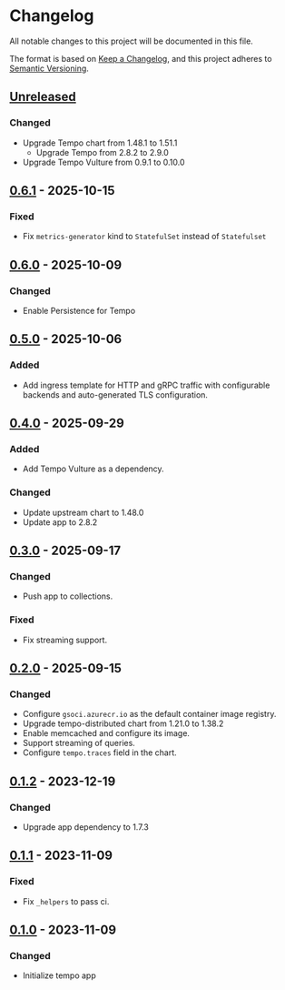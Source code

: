 # Changelog

All notable changes to this project will be documented in this file.

The format is based on [Keep a Changelog](https://keepachangelog.com/en/1.0.0/),
and this project adheres to [Semantic Versioning](https://semver.org/spec/v2.0.0.html).

## [Unreleased]

### Changed

- Upgrade Tempo chart from 1.48.1 to 1.51.1
  - Upgrade Tempo from 2.8.2 to 2.9.0 
- Upgrade Tempo Vulture from 0.9.1 to 0.10.0

## [0.6.1] - 2025-10-15

### Fixed

- Fix `metrics-generator` kind to `StatefulSet` instead of `Statefulset`

## [0.6.0] - 2025-10-09

### Changed

- Enable Persistence for Tempo

## [0.5.0] - 2025-10-06

### Added

- Add ingress template for HTTP and gRPC traffic with configurable backends and auto-generated TLS configuration.

## [0.4.0] - 2025-09-29

### Added

- Add Tempo Vulture as a dependency.

### Changed

- Update upstream chart to 1.48.0
- Update app to 2.8.2

## [0.3.0] - 2025-09-17

### Changed

- Push app to collections.

### Fixed

- Fix streaming support.

## [0.2.0] - 2025-09-15

### Changed

- Configure `gsoci.azurecr.io` as the default container image registry.
- Upgrade tempo-distributed chart from 1.21.0 to 1.38.2
- Enable memcached and configure its image.
- Support streaming of queries.
- Configure `tempo.traces` field in the chart.

## [0.1.2] - 2023-12-19

### Changed

- Upgrade app dependency to 1.7.3

## [0.1.1] - 2023-11-09

### Fixed

- Fix `_helpers` to pass ci.

## [0.1.0] - 2023-11-09

### Changed

- Initialize tempo app

[Unreleased]: https://github.com/giantswarm/tempo-app/compare/v0.6.1...HEAD
[0.6.1]: https://github.com/giantswarm/tempo-app/compare/v0.6.0...v0.6.1
[0.6.0]: https://github.com/giantswarm/tempo-app/compare/v0.5.0...v0.6.0
[0.5.0]: https://github.com/giantswarm/tempo-app/compare/v0.4.0...v0.5.0
[0.4.0]: https://github.com/giantswarm/tempo-app/compare/v0.3.0...v0.4.0
[0.3.0]: https://github.com/giantswarm/tempo-app/compare/v0.2.0...v0.3.0
[0.2.0]: https://github.com/giantswarm/tempo-app/compare/v0.1.2...v0.2.0
[0.1.2]: https://github.com/giantswarm/tempo-app/compare/v0.1.1...v0.1.2
[0.1.1]: https://github.com/giantswarm/tempo-app/compare/v0.1.0...v0.1.1
[0.1.0]: https://github.com/giantswarm/tempo-app/releases/tag/v0.1.0
